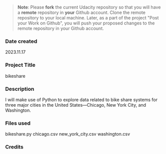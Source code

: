 >**Note**: Please **fork** the current Udacity repository so that you will have a **remote** repository in **your** Github account. Clone the remote repository to your local machine. Later, as a part of the project "Post your Work on Github", you will push your proposed changes to the remote repository in your Github account.

### Date created
2023.11.17

### Project Title
bikeshare

### Description
I will make use of Python to explore data related to bike share systems for three major cities in the United States—Chicago, New York City, and Washington. 
### Files used
bikeshare.py
chicago.csv
new_york_city.csv
washington.csv

### Credits


